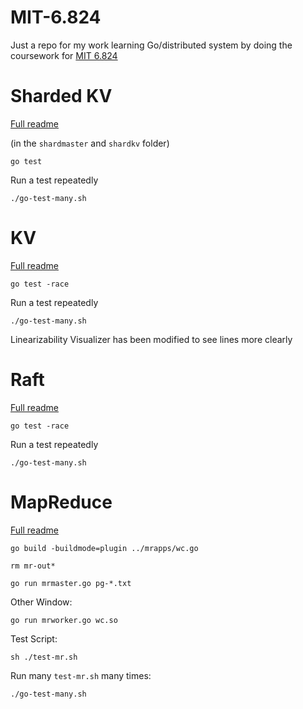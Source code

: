 # MIT-6.824

Just a repo for my work learning Go/distributed system by doing the coursework for [MIT 6.824](https://pdos.csail.mit.edu/6.824/schedule.html)

# Sharded KV
[Full readme](src/shardkv/README.md)

(in the `shardmaster` and `shardkv` folder)
```
go test 
```


Run a test repeatedly
```
./go-test-many.sh
```

# KV
[Full readme](src/kvraft/README.md)
```
go test -race
```

Run a test repeatedly
```
./go-test-many.sh
```

Linearizability Visualizer has been modified to see lines more clearly

# Raft
[Full readme](src/raft/README.md)
```
go test -race
```

Run a test repeatedly
```
./go-test-many.sh
```


# MapReduce

[Full readme](src/mr/README.md)

```
go build -buildmode=plugin ../mrapps/wc.go

rm mr-out*

go run mrmaster.go pg-*.txt
```

Other Window:

```
go run mrworker.go wc.so
```

Test Script:

```
sh ./test-mr.sh
```

Run many `test-mr.sh` many times:

```
./go-test-many.sh
```
